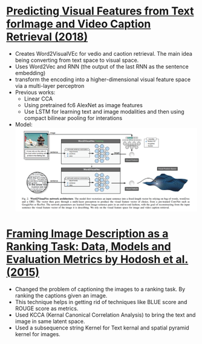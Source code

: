 # [Predicting Visual Features from Text forImage and Video Caption Retrieval (2018)](https://arxiv.org/pdf/1709.01362.pdf)
- Creates Word2VisualVEc for vedio and caotion retrieval. The main idea being converting from text space to visual space.
- Uses Word2Vec and RNN (the output of the last RNN as the sentence embedding)
- transform the encoding into a higher-dimensional visual feature space via a multi-layer perceptron
- Previous works: 
  * Linear CCA
  * Using pretrained fc6 AlexNet as image features
  * Use LSTM for learning text and image modalities and then using compact bilinear pooling for interations
 - Model:
 ![model.PNG](../img/img_in_qna/img1.PNG)



# [Framing Image Description as a Ranking Task: Data, Models and Evaluation Metrics by Hodosh et al. (2015)](https://www.ijcai.org/Proceedings/15/Papers/593.pdf)
- Changed the problem of captioning the images to a ranking task. By ranking the captions given an image. 
- This technique helps in getting rid of techniques like BLUE score and ROUGE score as metrics.
- Used KCCA (Kernal Canonical Correlation Analysis) to bring the text and image in same latent space.
- Used a subsequence string Kernel for Text kernal and spatial pyramid kernel for images.


